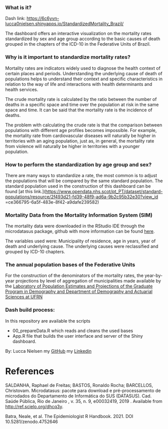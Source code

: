 

### What is it?
Dash link: https://6c6yvn-lucca0nielsen.shinyapps.io/StandardizedMortality_Brazil/

The dashboard offers an interactive visualization on the mortality rates standardized by sex and age group
according to the basic causes  of death grouped in the chapters of the ICD-10 in the Federative Units of Brazil. 


### Why is it important to standardize mortality rates?
Mortality rates are indicators widely used to diagnose the health context of certain places and periods. Understanding the underlying cause of death of populations helps to understand their context and specific characteristics in relation to the way of life and interactions with health determinants and health services.

The crude mortality rate is calculated by the ratio between the number of deaths in a  specific space and time over the population at risk in the same space and time. It can be said that the mortality rate is the incidence of deaths.

The problem with calculating the crude rate is that the comparison between populations with different age profiles becomes impossible. For example, the mortality rate from cardiovascular diseases will naturally be higher in territories with an aging population, just as, in general, the mortality rate from violence will naturally be higher in territories with a younger population.

### How to perform the standardization by age group and sex?
There are many ways to standardize a rate, the most common is to adjust the populations that will be compared by the same standard population.
The standard population used in the construction of this dashboard can be found [at this link.](https://www.opendata.nhs.scot/pt_PT/dataset/standard-populations/resource/2f493d21-fd39-48f9-ad6a-9b2c95b32e30?view_id =ce366795-6a5f-483e-8f42-a9dafe239582)

### Mortality Data from the Mortality Information System (SIM)
The mortality data were downloaded in the RStudio IDE through the microdatasus package, github with more information can be found [here](https://github.com/rfsaldanha/microdatasus).

The variables used were: Municipality of residence, age in years, year of death and underlying cause.
The underlying causes were reclassified and grouped by ICD-10 chapters.

### The annual population bases of the Federative Units
For the construction of the denominators of the mortality rates, the year-by-year projections by level of aggregation of municipalities made available by the [Laboratory of Population Estimates and Projections of the Graduate Program in Demography and Department of Demography and Actuarial Sciences at UFRN]( https://demografiaufrn.net/projecao-populacional/)

### Dash build process:
In this repository are available the scripts
* 00_prepareData.R which reads and cleans the used bases
* App.R file that builds the user interface and server of the Shiny dashboard.

By: Lucca Nielsen
my [GitHub](https://github.com/Luccan97)
my [Linkedin](https://www.linkedin.com/in/lucca-nielsen-53b2a9181/)

# References

SALDANHA, Raphael de Freitas; BASTOS, Ronaldo Rocha; BARCELLOS, Christovam. Microdatasus: pacote para download e pré-processamento de microdados do Departamento de Informática do SUS (DATASUS). Cad. Saúde Pública, Rio de Janeiro , v. 35, n. 9, e00032419, 2019 . Available from http://ref.scielo.org/dhcq3y.

Batra, Neale, et al. The Epidemiologist R Handbook. 2021. DOI 10.5281/zenodo.4752646
